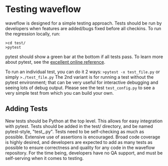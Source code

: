 # Testing waveflow

waveflow is designed for a simple testing approach. Tests should be run by developers when features are added/bugs fixed before all checkins. To run the regression locally, run:
```
>cd test/
>pytest
```
pytest should show a green bar at the bottom if all tests pass. To learn more about pytest, see the [excellent online reference](https://docs.pytest.org/en/latest/index.html).

To run an individual test, you can do it 2 ways:
`>pytest -x test_file.py`
or simply
`>./test_file.py`
The 2nd variant is for running a test without the pytest environment; that can be very useful for interactive debugging and seeing lots of debug output. Please see the test `test_config.py` to see a very simple test from which you can build your own.

## Adding Tests
New tests should be Python at the top level. This allows for easy integration with pytest. Tests should be added in the test/ directory, and be named pytest-style, "test_<something>.py". Tests need to be self-checking as much as possible. Extensive use of assertions is encouraged. Broad code coverage is highly desired, and developers are expected to add as many tests as possible to ensure correctness and quality for any code in the waveflow repository. For the time being, developers have no QA support, and must be self-serving when it comes to testing.
